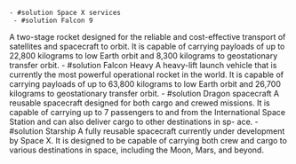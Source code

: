     - #solution Space X services
     - #solution Falcon 9
  A two-stage rocket designed for the reliable and cost-effective transport of satellites and spacecraft to orbit. It is capable of carrying payloads of up to 22,800 kilograms to low Earth orbit and 8,300 kilograms to geostationary transfer orbit.
      - #solution Falcon Heavy
  A heavy-lift launch vehicle that is currently the most powerful operational rocket in the world. It is capable of carrying payloads of up to 63,800 kilograms to low Earth orbit and 26,700 kilograms to geostationary transfer orbit.
     - #solution Dragon spacecraft
  A reusable spacecraft designed for both cargo and crewed missions. It is capable of carrying up to 7 passengers to and from the International Space Station and can also deliver cargo to other destinations in sp- ace.
     - #solution Starship
  A fully reusable spacecraft currently under development by Space X. It is designed to be capable of carrying both crew and cargo to various destinations in space, including the Moon, Mars, and beyond.

